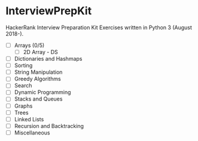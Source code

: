 InterviewPrepKit
================
HackerRank Interview Preparation Kit Exercises written in Python 3 (August 2018-).

- [ ] Arrays (0/5)
  - [ ] 2D Array - DS
- [ ] Dictionaries and Hashmaps
- [ ] Sorting
- [ ] String Manipulation
- [ ] Greedy Algorithms
- [ ] Search
- [ ] Dynamic Programming
- [ ] Stacks and Queues
- [ ] Graphs
- [ ] Trees
- [ ] Linked Lists
- [ ] Recursion and Backtracking
- [ ] Miscellaneous
